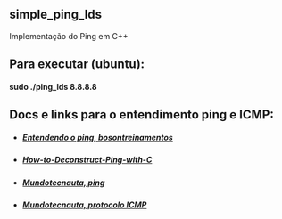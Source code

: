 ## simple_ping_lds
Implementação do Ping em C++

## Para executar (ubuntu):
#### sudo ./ping_lds 8.8.8.8

## Docs e links para o entendimento ping e ICMP:
* ##### [Entendendo o ping, bosontreinamentos](http://www.bosontreinamentos.com.br/redes-computadores/como-funciona-o-programa-ping/)
* ##### [How-to-Deconstruct-Ping-with-C](https://github.com/davidgatti/How-to-Deconstruct-Ping-with-C-and-NodeJS)
* ##### [Mundotecnauta, ping](https://youtu.be/sGsPQ_QGw1Q)
* ##### [Mundotecnauta, protocolo ICMP](https://youtu.be/pvZ94RWfFeE)
